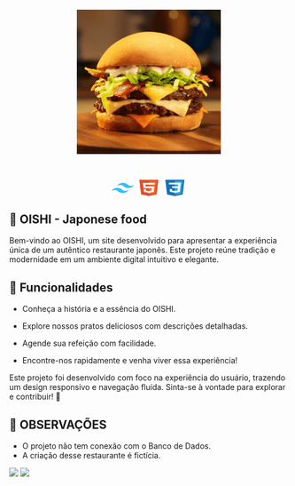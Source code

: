 <h1 align="center">
  <br />
  <img
   src="./assets/hamb-1.png"
    alt="Mega Man Robots API"
    width="260"
  />
 

  <div style="display: inline_block"><br>
  <img align="center" alt="Diogo-Js" height="30" width="40" src="https://raw.githubusercontent.com/devicons/devicon/master/icons/tailwindcss/tailwindcss-plain.svg">
  <img align="center" alt="Diogo-HTML" height="30" width="40" src="https://raw.githubusercontent.com/devicons/devicon/master/icons/html5/html5-original.svg">
  <img align="center" alt="diogo-CSS" height="30" width="40" src="https://raw.githubusercontent.com/devicons/devicon/master/icons/css3/css3-original.svg">
</div>

## 🍣 OISHI - Japonese food
Bem-vindo ao OISHI, um site desenvolvido para apresentar a experiência única de um autêntico restaurante japonês. Este projeto reúne tradição e modernidade em um ambiente digital intuitivo e elegante.

## 🌟 Funcionalidades
- Conheça a história e a essência do OISHI.

- Explore nossos pratos deliciosos com descrições detalhadas.

- Agende sua refeição com facilidade.

- Encontre-nos rapidamente e venha viver essa experiência!

Este projeto foi desenvolvido com foco na experiência do usuário, trazendo um design responsivo e navegação fluída. Sinta-se à vontade para explorar e contribuir! 🚀

## 📝 OBSERVAÇÕES

- O projeto não tem conexão com o Banco de Dados.
- A criação desse restaurante é fictícia.

 <a href="https://instagram.com/_diogofranjosi" target="_blank"><img src="https://img.shields.io/badge/-Instagram-%23E4405F?style=for-the-badge&logo=instagram&logoColor=white" target="_blank"></a>
 <a href="https://www.linkedin.com/in/diogofranjosi" target="_blank"><img src="https://img.shields.io/badge/-LinkedIn-%230077B5?style=for-the-badge&logo=linkedin&logoColor=white" target="_blank"></a>
